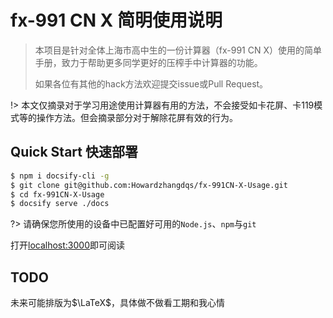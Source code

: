 # fx-991 CN X 简明使用说明

> 本项目是针对全体上海市高中生的一份计算器（fx-991 CN X）使用的简单手册，致力于帮助更多同学更好的压榨手中计算器的功能。
> 
> 如果各位有其他的hack方法欢迎提交issue或Pull Request。

!> 本文仅摘录对于学习用途使用计算器有用的方法，不会接受如卡花屏、卡119模式等的操作方法。但会摘录部分对于解除花屏有效的行为。


## Quick Start 快速部署
```bash
$ npm i docsify-cli -g
$ git clone git@github.com:Howardzhangdqs/fx-991CN-X-Usage.git
$ cd fx-991CN-X-Usage
$ docsify serve ./docs
```

?> 请确保您所使用的设备中已配置好可用的`Node.js`、`npm`与`git`

打开[localhost:3000](http://localhost:3000/)即可阅读

## TODO
未来可能排版为$\LaTeX$，具体做不做看工期和我心情